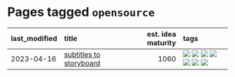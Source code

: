 # Pages tagged `opensource`

|last_modified|title|est. idea maturity|tags
|:---|:---|---:|:---|
|2023-04-16|[subtitles to storyboard](../subtitles-to-storyboard.md)|1060|[![](https://img.shields.io/badge/tag-accessibility-4bcfd8)](../tags/accessibility.md) [![](https://img.shields.io/badge/tag-animation-e7673c)](../tags/animation.md) [![](https://img.shields.io/badge/tag-completed-fda5ff)](../tags/completed.md) [![](https://img.shields.io/badge/tag-opensource-ff6770)](../tags/opensource.md) [![](https://img.shields.io/badge/tag-prompting-4aea2)](../tags/prompting.md) [![](https://img.shields.io/badge/tag-tooling-a4124b)](../tags/tooling.md) [![](https://img.shields.io/badge/tag-wip-eac1b9)](../tags/wip.md)|